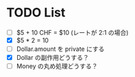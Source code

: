 # TODO List

- [ ] $5 + 10 CHF = $10 (レートが 2:1 の場合)
- [x] $5 * 2 = 10
- [ ] Dollar.amount を private にする
- [x] Dollar の副作用どうする？
- [ ] Money の丸め処理どうする？